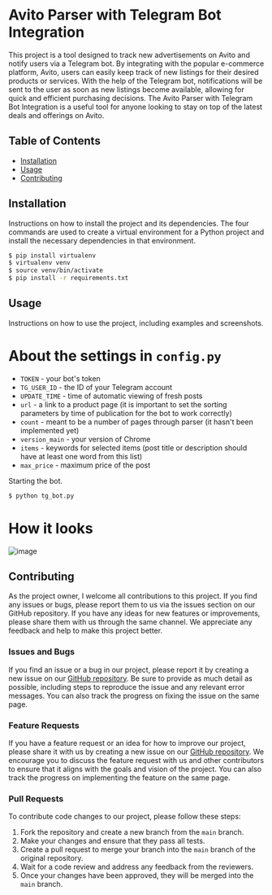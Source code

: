 

# Avito Parser with Telegram Bot Integration

This project is a tool designed to track new advertisements on Avito and notify users via a Telegram bot. By integrating with the popular e-commerce platform, Avito, users can easily keep track of new listings for their desired products or services. With the help of the Telegram bot, notifications will be sent to the user as soon as new listings become available, allowing for quick and efficient purchasing decisions. The Avito Parser with Telegram Bot Integration is a useful tool for anyone looking to stay on top of the latest deals and offerings on Avito.

## Table of Contents

- [Installation](#installation)
- [Usage](#usage)
- [Contributing](#contributing)


## Installation

Instructions on how to install the project and its dependencies.
The four commands are used to create a virtual environment for a Python project and install the necessary dependencies in that environment.
```sh
$ pip install virtualenv
$ virtualenv venv
$ source venv/bin/activate
$ pip install -r requirements.txt
```

## Usage

Instructions on how to use the project, including examples and screenshots.

# About the settings in `config.py`

- `TOKEN` - your bot's token
- `TG_USER_ID` - the ID of your Telegram account
- `UPDATE_TIME` - time of automatic viewing of fresh posts
- `url` - a link to a product page (it is important to set the sorting parameters by time of publication for the bot to work correctly)
- `count` - meant to be a number of pages through parser (it hasn't been implemented yet)
- `version_main` - your version of Chrome
- `items` - keywords for selected items (post title or description should have at least one word from this list)
- `max_price` - maximum price of the post

Starting the bot.
```sh
$ python tg_bot.py
```
# How it looks
![image](https://user-images.githubusercontent.com/68539921/233380197-fc7952f0-df56-4a56-b747-8845afaacd97.png)

## Contributing

As the project owner, I welcome all contributions to this project. If you find any issues or bugs, please report them to us via the issues section on our GitHub repository. If you have any ideas for new features or improvements, please share them with us through the same channel. We appreciate any feedback and help to make this project better.

### Issues and Bugs

If you find an issue or a bug in our project, please report it by creating a new issue on our [GitHub repository](https://github.com/waldemarick3/Avito_parse_bot/). Be sure to provide as much detail as possible, including steps to reproduce the issue and any relevant error messages. You can also track the progress on fixing the issue on the same page.

### Feature Requests

If you have a feature request or an idea for how to improve our project, please share it with us by creating a new issue on our [GitHub repository](https://github.com/waldemarick3/Avito_parse_bot/). We encourage you to discuss the feature request with us and other contributors to ensure that it aligns with the goals and vision of the project. You can also track the progress on implementing the feature on the same page.

### Pull Requests

To contribute code changes to our project, please follow these steps:
1. Fork the repository and create a new branch from the `main` branch.
2. Make your changes and ensure that they pass all tests.
3. Create a pull request to merge your branch into the `main` branch of the original repository.
4. Wait for a code review and address any feedback from the reviewers.
5. Once your changes have been approved, they will be merged into the `main` branch.
